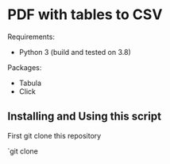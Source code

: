 # PDF with tables to CSV

Requirements:
- Python 3 (build and tested on 3.8)

Packages:
- Tabula
- Click


## Installing and Using this script

First git clone this repository

`git clone 

